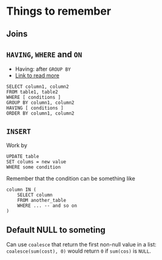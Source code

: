 # Things to remember

## Joins


## `HAVING`, `WHERE` and `ON` 
- Having: after `GROUP BY`
- [Link to read more](https://www.tutorialspoint.com/difference-between-where-and-having-clause-in-sql)
```
SELECT column1, column2
FROM table1, table2
WHERE [ conditions ]
GROUP BY column1, column2
HAVING [ conditions ]
ORDER BY column1, column2
```


## `INSERT`
Work by
```
UPDATE table 
SET colums = new value 
WHERE some condition
```

Remember that the condition can be something like 
```
column IN (
    SELECT column
    FROM another_table
    WHERE ... -- and so on
)
``` 

## Default NULL to someting
Can use `coalesce` that return the first non-null value in a list: 
`coalesce(sum(cost), 0)` would return `0` if `sum(cos)` is `NULL`.